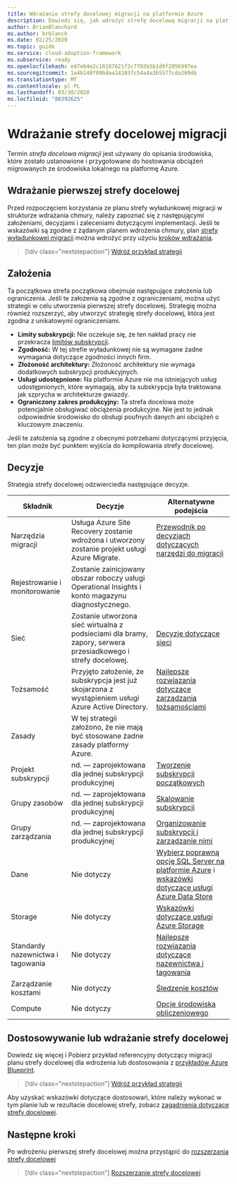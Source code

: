 ```yaml
---
title: Wdrażanie strefy docelowej migracji na platformie Azure
description: Dowiedz się, jak wdrożyć strefę docelową migracji na platformie Azure.
author: BrianBlanchard
ms.author: brblanch
ms.date: 02/25/2020
ms.topic: guide
ms.service: cloud-adoption-framework
ms.subservice: ready
ms.openlocfilehash: ed7e64e2c18187621f2c7703b5b1d9f2056997ea
ms.sourcegitcommit: 1a4b140f09bdaa141037c54a4a3b5577cda269db
ms.translationtype: MT
ms.contentlocale: pl-PL
ms.lasthandoff: 03/30/2020
ms.locfileid: "80392625"
---
```

<!-- cSpell:ignore vCPUs jumpbox -->

# <a name="deploy-a-migration-landing-zone"></a>Wdrażanie strefy docelowej migracji

Termin *strefa docelowa migracji* jest używany do opisania środowiska, które zostało ustanowione i przygotowane do hostowania obciążeń migrowanych ze środowiska lokalnego na platformę Azure.

## <a name="deploy-the-first-landing-zone"></a>Wdrażanie pierwszej strefy docelowej

Przed rozpoczęciem korzystania ze planu strefy wyładunkowej migracji w strukturze wdrażania chmury, należy zapoznać się z następującymi założeniami, decyzjami i zaleceniami dotyczącymi implementacji. Jeśli te wskazówki są zgodne z żądanym planem wdrożenia chmury, plan [strefy wyładunkowej migracji](https://docs.microsoft.com/azure/governance/blueprints/samples/caf-migrate-landing-zone/index) można wdrożyć przy użyciu [kroków wdrażania][deploy-sample].

> [!div class="nextstepaction"]
> [Wdróż przykład strategii][deploy-sample]

## <a name="assumptions"></a>Założenia

Ta początkowa strefa początkowa obejmuje następujące założenia lub ograniczenia. Jeśli te założenia są zgodne z ograniczeniami, można użyć strategii w celu utworzenia pierwszej strefy docelowej. Strategię można również rozszerzyć, aby utworzyć strategię strefy docelowej, która jest zgodna z unikatowymi ograniczeniami.

- **Limity subskrypcji:** Nie oczekuje się, że ten nakład pracy nie przekracza [limitów subskrypcji](https://docs.microsoft.com/azure/azure-subscription-service-limits).
- **Zgodność:** W tej strefie wyładunkowej nie są wymagane żadne wymagania dotyczące zgodności innych firm.
- **Złożoność architektury:** Złożoność architektury nie wymaga dodatkowych subskrypcji produkcyjnych.
- **Usługi udostępnione:** Na platformie Azure nie ma istniejących usług udostępnionych, które wymagają, aby ta subskrypcja była traktowana jak szprycha w architekturze gwiazdy.
- **Ograniczony zakres produkcyjny:** Ta strefa docelowa może potencjalnie obsługiwać obciążenia produkcyjne. Nie jest to jednak odpowiednie środowisko do obsługi poufnych danych ani obciążeń o kluczowym znaczeniu.

Jeśli te założenia są zgodne z obecnymi potrzebami dotyczącymi przyjęcia, ten plan może być punktem wyjścia do kompilowania strefy docelowej.

## <a name="decisions"></a>Decyzje

Strategia strefy docelowej odzwierciedla następujące decyzje.

| Składnik                    | Decyzje                                                                                         | Alternatywne podejścia                                                                                                                                                                                                                                                                |
|------------------------------|---------------------------------------------------------------------------------------------------|-------------------------------------------------------------------------------------------------------------------------------------------------------------------------------------------------------------------------------------------------------------------------------------- |
| Narzędzia migracji              | Usługa Azure Site Recovery zostanie wdrożona i utworzony zostanie projekt usługi Azure Migrate.                | [Przewodnik po decyzjach dotyczących narzędzi do migracji](../../decision-guides/migrate-decision-guide/index.md)                                                                                                                                                                                               |
| Rejestrowanie i monitorowanie       | Zostanie zainicjowany obszar roboczy usługi Operational Insights i konto magazynu diagnostycznego.                |                                                                                                                                                                                                                                                                                       |
| Sieć                      | Zostanie utworzona sieć wirtualna z podsieciami dla bramy, zapory, serwera przesiadkowego i strefy docelowej.  | [Decyzje dotyczące sieci](../considerations/networking-options.md)                                                                                                                                                                                                                       |
| Tożsamość                     | Przyjęto założenie, że subskrypcja jest już skojarzona z wystąpieniem usługi Azure Active Directory. | [Najlepsze rozwiązania dotyczące zarządzania tożsamościami](https://docs.microsoft.com/azure/security/azure-security-identity-management-best-practices?toc=https://docs.microsoft.com/azure/cloud-adoption-framework/toc.json&bc=https://docs.microsoft.com/azure/cloud-adoption-framework/_bread/toc.json) |
| Zasady                       | W tej strategii założono, że nie mają być stosowane żadne zasady platformy Azure.                        |                                                                                                                                                                                                                                                                                       |
| Projekt subskrypcji          | nd. — zaprojektowana dla jednej subskrypcji produkcyjnej                                              | [Tworzenie subskrypcji początkowych](../azure-best-practices/initial-subscriptions.md)                                                                                                                                                                                                      |
| Grupy zasobów              | nd. — zaprojektowana dla jednej subskrypcji produkcyjnej                                              | [Skalowanie subskrypcji](../azure-best-practices/scale-subscriptions.md)                                                                                                                                                                                                                 |
| Grupy zarządzania            | nd. — zaprojektowana dla jednej subskrypcji produkcyjnej                                              | [Organizowanie subskrypcji i zarządzanie nimi](../azure-best-practices/organize-subscriptions.md)                                                                                                                                                                                                |
| Dane                         | Nie dotyczy                                                                                               | [Wybierz poprawną opcję SQL Server na platformie Azure](https://docs.microsoft.com/azure/sql-database/sql-database-paas-vs-sql-server-iaas) i [wskazówki dotyczące usługi Azure Data Store](https://docs.microsoft.com/azure/architecture/guide/technology-choices/data-store-overview)                       |
| Storage                      | Nie dotyczy                                                                                               | [Wskazówki dotyczące usługi Azure Storage](../considerations/storage-options.md)                                                                                                                                                                                                                        |
| Standardy nazewnictwa i tagowania | Nie dotyczy                                                                                               | [Najlepsze rozwiązania dotyczące nazewnictwa i tagowania](../azure-best-practices/naming-and-tagging.md)                                                                                                                                                                                                    |
| Zarządzanie kosztami              | Nie dotyczy                                                                                               | [Śledzenie kosztów](../azure-best-practices/track-costs.md)                                                                                                                                                                                                                              |
| Compute                      | Nie dotyczy                                                                                               | [Opcje środowiska obliczeniowego](../considerations/compute-options.md)                                                                                                                                                                                                                               |

## <a name="customize-or-deploy-a-landing-zone"></a>Dostosowywanie lub wdrażanie strefy docelowej

Dowiedz się więcej i Pobierz przykład referencyjny dotyczący migracji planu strefy docelowej dla wdrożenia lub dostosowania z [przykładów Azure Blueprint][deploy-sample].

> [!div class="nextstepaction"]
> [Wdróż przykład strategii][deploy-sample]

Aby uzyskać wskazówki dotyczące dostosowań, które należy wykonać w tym planie lub w rezultacie docelowej strefy, zobacz [zagadnienia dotyczące strefy docelowej](../considerations/index.md).

## <a name="next-steps"></a>Następne kroki

Po wdrożeniu pierwszej strefy docelowej można przystąpić do [rozszerzania strefy docelowej](../considerations/index.md)

> [!div class="nextstepaction"]
> [Rozszerzanie strefy docelowej](../considerations/index.md)

<!-- links -->

[deploy-sample]: https://docs.microsoft.com/azure/governance/blueprints/samples/caf-migrate-landing-zone/deploy
